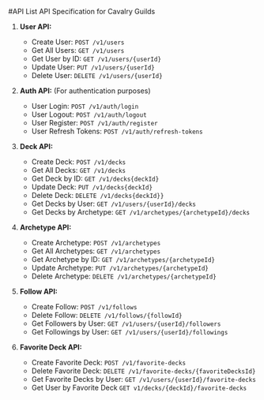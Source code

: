 #API List
API Specification for Cavalry Guilds

1. **User API:**

   - Create User: `POST /v1/users`
   - Get All Users: `GET /v1/users`
   - Get User by ID: `GET /v1/users/{userId}`
   - Update User: `PUT /v1/users/{userId}`
   - Delete User: `DELETE /v1/users/{userId}`

2. **Auth API:** (For authentication purposes)

   - User Login: `POST /v1/auth/login`
   - User Logout: `POST /v1/auth/logout`
   - User Register: `POST /v1/auth/register`
   - User Refresh Tokens: `POST /v1/auth/refresh-tokens`

3. **Deck API:**

   - Create Deck: `POST /v1/decks`
   - Get All Decks: `GET /v1/decks`
   - Get Deck by ID: `GET /v1/decks{deckId}`
   - Update Deck: `PUT /v1/decks{deckId}`
   - Delete Deck: `DELETE /v1/decks{deckId}}`
   - Get Decks by User: `GET /v1/users/{userId}/decks`
   - Get Decks by Archetype: `GET /v1/archetypes/{archetypeId}/decks`

4. **Archetype API:**

   - Create Archetype: `POST /v1/archetypes`
   - Get All Archetypes: `GET /v1/archetypes`
   - Get Archetype by ID: `GET /v1/archetypes/{archetypeId}`
   - Update Archetype: `PUT /v1/archetypes/{archetypeId}`
   - Delete Archetype: `DELETE /v1/archetypes/{archetypeId}`

5. **Follow API:**

   - Create Follow: `POST /v1/follows`
   - Delete Follow: `DELETE /v1/follows/{followId}`
   - Get Followers by User: `GET /v1/users/{userId}/followers`
   - Get Followings by User: `GET /v1/users/{userId}/followings`

6. **Favorite Deck API:**

   - Create Favorite Deck: `POST /v1/favorite-decks`
   - Delete Favorite Deck: `DELETE /v1/favorite-decks/{favoriteDecksId}`
   - Get Favorite Decks by User: `GET /v1/users/{userId}/favorite-decks`
   - Get User by Favorite Deck `GET v1/decks/{deckId}/favorite-decks`
